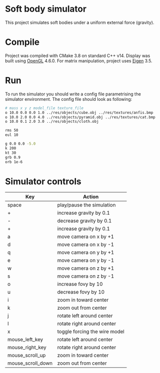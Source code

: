 # Soft body simulator
This project simulates soft bodies under a uniform external force (gravity).

# Compile
Project was compiled with CMake 3.8 on standard C++ v14. Display was built using [OpenGL](https://www.opengl.org/) 4.6.0. For matrix 
manipulation, 
project uses [Eigen](http://eigen.tuxfamily.org/index.php?title=Main_Page) 3.5.

# Run
To run the simulator you should write a config file parametrising the simulator environment. The config file should 
look as following:

```bash
# mass x y z model_file texture_file
o 10.0 0.0 0.0 1.0 ../res/objects/cube.obj ../res/textures/anfis.bmp    # Define objects and their parameters 
o 10.0 2.0 0.0 4.0 ../res/objects/pyramid.obj ../res/textures/cat.bmp   # (texutre is optional, but leave an '_')
o 10.0 0.1 2.0 3.0 ../res/objects/cloth.obj

rms 50                                                                  # Refresh rate (ms)
eul 10                                                                  # Euler iterations between draws

g 0.0 0.0 -5.0                                                          # Gravity vector
k 200                                                                   # Global spring constant
kt 30                                                                   # Global spring velocity decay
grb 0.9                                                                 # Ground rebound coef
orb 1e-6                                                                # Global object rebound coef

```

# Simulator controls
| Key | Action |
| --- | --- |
| space | play/pause the simulation |
| + | increase gravity by 0.1 |
| - | decrease gravity by 0.1 |
| + | increase gravity by 0.1 |
| a | move camera on x by +1 |
| d | move camera on x by -1 |
| q | move camera on y by +1 |
| e | move camera on y by -1 |
| w | move camera on z by +1 |
| s | move camera on z by -1 |
| o | increase fovy by 10 |
| u | decrease fovy by 10 |
| i | zoom in toward center |
| k | zoom out from center |
| j | rotate left around center |
| l | rotate right around center |
| x | toggle forcing the wire model |
| mouse_left_key | rotate left around center |
| mouse_right_key | rotate right around center |
| mouse_scroll_up | zoom in toward center |
| mouse_scroll_down | zoom out from center |

